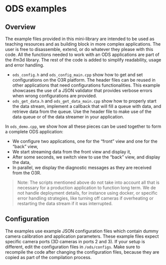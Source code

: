 # ODS examples

## Overview

The example files provided in this mini-library are intended to be used as teaching resources and as building block in more complex applications. The user is free to disassemble, extend, or do whatever they please with this code. All the functions needed to work with an ODS applications are part of the ifm3d library. The rest of the code is added to simplify readability, usage and error handling.
- `ods_config.h` and `ods_config_main.cpp` show how to get and set configurations on the O3R platform. The header files can be reused in other applications that need configurations functionalities. This example showcases the use of a JSON validator that provides verbose errors when wrong configurations are provided.
- `ods_get_data.h` and `ods_get_data_main.cpp` show how to properly start the data stream, implement a callback that will fill a queue with data, and retrieve data from the queue. Use the header file to make use of the data queue or of the data streamer in your application.

In `ods_demo.cpp`, we show how all these pieces can be used together to form a complete ODS application:
- We configure two applications, one for the “front” view and one for the “back” view,
- We start streaming data from the front view and display it,
- After some seconds, we switch view to use the “back” view, and display the data,
- In parallel, we display the diagnostic messages as they are received from the O3R.

>Note: The scripts mentioned above do not take into account all that is necessary for a production application to function long term. We de not handle deployment details, for instance using docker, or specific error handling strategies, like turning off cameras if overheating or restarting the data stream if it was interrupted.

## Configuration
The examples use example JSON configuration files which contain dummy camera calibration and application parameters. These example files expect specific camera ports (3D cameras in ports 2 and 3). If your setup is different, edit the configuration files in `/ods/configs`. Make sure to recompile the code after changing the configuration files, because they are copied as part of the compilation process.